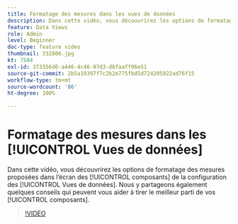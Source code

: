 ```yaml
---
title: Formatage des mesures dans les vues de données
description: Dans cette vidéo, vous découvrirez les options de formatage des mesures proposées dans l’écran des composants de la configuration des vues de données. Nous y partageons également quelques conseils qui peuvent vous aider à tirer le meilleur parti de vos composants.
feature: Data Views
role: Admin
level: Beginner
doc-type: feature video
thumbnail: 332806.jpg
kt: 7584
exl-id: 373356d6-a446-4c46-97d3-d6faaff06e51
source-git-commit: 2b5a19397f7c2b2e775fbd5d724205922ad76f15
workflow-type: tm+mt
source-wordcount: '86'
ht-degree: 100%

---
```


# Formatage des mesures dans les [!UICONTROL Vues de données]

Dans cette vidéo, vous découvrirez les options de formatage des mesures proposées dans l’écran des [!UICONTROL composants] de la configuration des [!UICONTROL Vues de données]. Nous y partageons également quelques conseils qui peuvent vous aider à tirer le meilleur parti de vos [!UICONTROL composants].

>[!VIDEO](https://video.tv.adobe.com/v/3412364/?quality=12&learn=on&captions=fre_fr)
